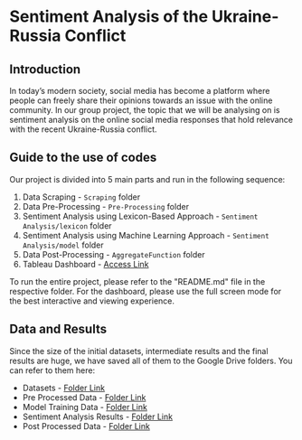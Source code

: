 # Sentiment Analysis of the Ukraine-Russia Conflict

## Introduction
In today’s modern society, social media has become a platform where people can freely share their opinions towards an issue with the online community. 
In our group project, the topic that we will be analysing on is sentiment analysis on the online social media responses that hold relevance 
with the recent Ukraine-Russia conflict. 

## Guide to the use of codes
Our project is divided into 5 main parts and run in the following sequence:
1. Data Scraping - `Scraping` folder
2. Data Pre-Processing - `Pre-Processing` folder
3. Sentiment Analysis using Lexicon-Based Approach - `Sentiment Analysis/lexicon` folder
4. Sentiment Analysis using Machine Learning Approach - `Sentiment Analysis/model` folder
5. Data Post-Processing - `AggregateFunction` folder 
6. Tableau Dashboard - [Access Link](https://public.tableau.com/app/profile/ng.si.qiang3018/viz/FinalSentimentAnalysis/CombinedDashboard)

To run the entire project, please refer to the "README.md" file in the respective folder. 
For the dashboard, please use the full screen mode for the best interactive and viewing experience. 

## Data and Results
Since the size of the initial datasets, intermediate results and the final results are huge, we have saved all of them to the Google Drive folders. You can refer to them here:

- Datasets - [Folder Link](https://drive.google.com/drive/folders/1ZE8SuO8Ata4j8I5GW8qn7EHYmOu7g_xe?usp=sharing)
- Pre Processed Data - [Folder Link](https://drive.google.com/drive/folders/1M7_rQ-Bu5h5AWshxAdQOiWw8E5AslICa?usp=sharing)
- Model Training Data - [Folder Link](https://drive.google.com/drive/folders/1vSkeAtlzXOdZ4MNAEj4e45U-wNnk0cAe?usp=sharing)
- Sentiment Analysis Results - [Folder Link](https://drive.google.com/drive/folders/1h1k7U3u8mF95inCNpHYWKl_qhNs2BOjx?usp=sharing)
- Post Processed Data - [Folder Link](https://drive.google.com/drive/folders/1L0tegdukHRIrxXxI7TgnlKkxh3_e9Paz?usp=sharing)
